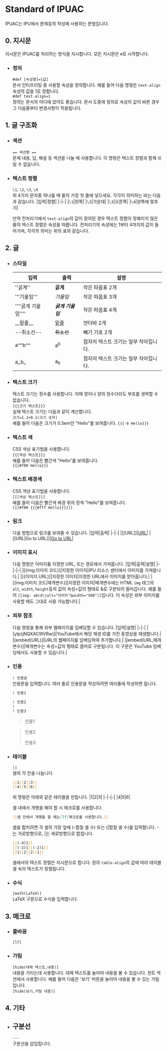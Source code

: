 # Standard of IPUAC

IPUAC는 IPU에서 문제등의 작성에 사용하는 문법입니다.

## 0. 지시문

지시문은 IPUAC를 처리하는 방식을 지시합니다. 모든 지시문은 `#`로 시작합니다.

* ### 정의

    `#def [속성명]=[값]`  
    문서 인터프리팅 중 사용할 속성을 정의합니다. 예를 들어 다음 명령은 `text-align` 속성의 값을 1로 정합니다.  
    `#def text-align=1`  
    정의는 문서의 어디에 았어도 좋습니다. 문서 도중에 정의로 속성의 값이 바뀐 경우 그 다음줄부터 변경사항이 적용됩니다.

## 1. 글 구조화

* ### 섹션

    `== 섹션명 ==`  
    문제 내용, 답, 해설 등 섹션을 나눌 때 사용합니다. 이 명령은 텍스트 정렬과 함께 쓰일 수 없습니다.

* ### 텍스트 정렬

    `\1`, `\2`, `\3`, `\4`  
    위 4가지 문자중 하나를 매 줄의 가장 첫 줄에 넣으세요. 각각이 의미하는 바는 다음과 같습니다.
    |입력|정렬|
    |-|-|
    |`\1`|왼쪽|
    |`\2`|가운데|
    |`\3`|오른쪽|
    |`\4`|양쪽에 맞추기|

    만약 전처리기에서 `text-align`의 값이 정의된 경우 텍스트 정렬이 정해지지 않은 줄의 텍스트 정렬은 속성을 따릅니다. 전처리기의 속성에는 1부터 4까지의 값이 들어가며, 각각의 의미는 위의 표와 같습니다.

## 2. 글

* ### 스타일

  |입력|출력|설명|
  |-|-|-|
  |''굵게''|**굵게**|작은 따옴표 2개|
  |'''기울임'''|*기울임*|작은 따옴표 3개|
  |''''굵게 기울임''''|***굵게 기울임***|작은 따옴표 4개|
  |\_\_밑줄\_\_|<u>밑줄</u>|언더바 2개|
  |--취소선--|~~취소선~~|빼기 기호 2개|
  |a^^b^^|a<sup>b</sup>|첨자의 텍스트 크기는 일부 작아집니다.|
  |a,,b,,|a<sub>b</sub>|첨자의 텍스트 크기는 일부 작아집니다.|

* ### 텍스트 크기

    텍스트 크기는 정수를 사용합니다. 이때 영이나 양의 정수더라도 부호를 생략할 수 없습니다.  
    `{{{크기 텍스트}}}`  
    실제 텍스트 크기는 다음과 같이 계산합니다.  
    `크기=1.1+0.1(크기 숫자)`  
    예를 들어 다음은 크기가 0.5em인 "Hello"를 보여줍니다.
    `{{{-6 Hello}}}`

* ### 텍스트 색

    CSS 색상 표기법을 사용합니다.  
    `{{{색상 텍스트}}}`  
    예를 들어 다음은 빨간색 "Hello"를 보여줍니다.  
    `{{{#f00 Hello}}}`

* ### 텍스트 배경색

    CSS 색상 표기법을 사용합니다.  
    `[[[색상 텍스트]]]`  
    예를 들어 다음은 빨간색 배경 위의 흰색 "Hello"를 보여줍니다.  
    `[[[#f00 {{{#fff Hello}}}]]]`

* ### 링크
  
    다음 방법으로 링크를 보여줄 수 있습니다.
    |입력|출력|
    |-|-|
    |[[URL]]|[URL](URL)|
    |[[URL\|Go to URL]]|[Go to URL](URL)|

* ### 이미지 표시

    다음 명령은 이미지를 지정한 URL, 또는 경로에서 가져옵니다.
    |입력|출력|설명|
    |-|-|-|
    |[{img:이미지 코드}]|지정한 이미지|IPU 리소스 센터에서 이미지를 가져왑니다.|
    |[{이미지 URL}]|지정한 이미지|지정한 URL에서 이미지를 받아옵니다.|
    |[{img:이미지 코드\|매개변수}]|지정한 이미지|매개변수에는 HTML `img` 태그의 `alt`, `width`, `height`등의 값이 속성=값의 형태로 &로 구분되어 들어갑니다. 예를 들어 `[[img: abcd\|alt="이미지"&width="500"]]`입니다. 이 속성은 외부 이미지를 사용할 때도 그대로 사용 가능합니다.|

* ### 외부 참조

    다음 명령을 통해 외부 웹페이지를 임베딩할 수 있습니다.
    |입력|설명|
    |-|-|
    |[ytp(jNQXAC9IVRw)]|YouTube에서 해당 재생 ID를 가진 동영상을 재생합니다.|
    |[embed(URL)]|URL의 웹페이지를 임베딩하여 추가합니다.|
    |[embed(URL,매개변수)]|매개변수는 속성=값의 형태로 콤마로 구분됩니다. 이 구문은 YouTube 임베딩에서도 사용할 수 있습니다.|

* ### 인용

    `! 인용문`  
    인용문을 입력합니다. 여러 줄로 인용문을 작성하려면 여러줄에 작성하면 됩니다.

    ```md
    ! 인용1

    ! 인용2
    !
    ! 인용3
    ```

    > 인용1

    > 인용2
    >
    > 인용3

* ### 테이블

    `||`  
    셀의 각 칸을 나눕니다.

    ```md
    ||1||2||3||
    ||4||5||6||
    ```

    위 명령은 아래와 같은 테이블을 만듭니다.
    |1|2|3|
    |-|-|-|
    |4|5|6|

    셀 내에서 개행을 해야 할 시 매크로를 사용합니다.

    ```md
    ||셀 안에서 개행을 할 때는[lf]매크로를 사용합니다.||
    ```

    셀을 합치려면 각 셀의 가장 앞에 (-합칠 셀 수) 또는 (|합칠 셀 수)를 입력합니다. -는 가로방향으로, |는 세로방향으로 합칩니다.

    ```md
    ||(-4)1||
    ||(-2)1||(-2)1||
    ||1||2||2||1||
    ```

    셀에서의 텍스트 정렬은 지시문으로 합니다. 정의 `table-align`의 값에 따라 테이블 셀 속의 텍스트가 정렬됩니다.

* ### 수식

    `[math(LaTeX)]`  
    LaTeX 구문으로 수식을 입력합니다.

## 3. 매크로

* ### 줄바꿈

    `[lf]`

* ### 가림
  
    `[hide(대체 텍스트,내용)]`  
    내용을 가리는데 사용합니다. 대체 텍스트를 눌러야 내용을 볼 수 있습니다. 힌트 섹션에서 사용합니다. 예를 들어 다음은 '보기' 버튼을 눌러야 내용을 볼 수 있는 가림입니다.  
    `[hide(보기,가릴 내용)]`

## 4. 기타

* ## 구분선

    `---`  
    구분선을 삽입힙니다.
